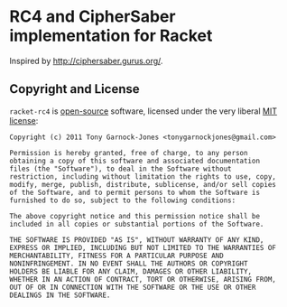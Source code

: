 # RC4 and CipherSaber implementation for Racket

Inspired by <http://ciphersaber.gurus.org/>.

## Copyright and License

`racket-rc4` is [open-source](http://www.opensource.org/) software,
licensed under the very liberal [MIT
license](http://www.opensource.org/licenses/mit-license.php):

    Copyright (c) 2011 Tony Garnock-Jones <tonygarnockjones@gmail.com>

    Permission is hereby granted, free of charge, to any person
    obtaining a copy of this software and associated documentation
    files (the "Software"), to deal in the Software without
    restriction, including without limitation the rights to use, copy,
    modify, merge, publish, distribute, sublicense, and/or sell copies
    of the Software, and to permit persons to whom the Software is
    furnished to do so, subject to the following conditions:

    The above copyright notice and this permission notice shall be
    included in all copies or substantial portions of the Software.

    THE SOFTWARE IS PROVIDED "AS IS", WITHOUT WARRANTY OF ANY KIND,
    EXPRESS OR IMPLIED, INCLUDING BUT NOT LIMITED TO THE WARRANTIES OF
    MERCHANTABILITY, FITNESS FOR A PARTICULAR PURPOSE AND
    NONINFRINGEMENT. IN NO EVENT SHALL THE AUTHORS OR COPYRIGHT
    HOLDERS BE LIABLE FOR ANY CLAIM, DAMAGES OR OTHER LIABILITY,
    WHETHER IN AN ACTION OF CONTRACT, TORT OR OTHERWISE, ARISING FROM,
    OUT OF OR IN CONNECTION WITH THE SOFTWARE OR THE USE OR OTHER
    DEALINGS IN THE SOFTWARE.
